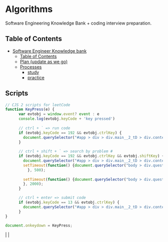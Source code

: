 # Algorithms

Software Engineering Knowledge Bank + coding interview preparation.

## Table of Contents

- [Software Engineer Knowledge bank](#software-engineer-knowledge-bank)
  - [Table of Contents](#table-of-contents)
  - [Plan (update as we go)](#plan-update-as-we-go)
  - [Processes](#processes)
    - [study](#study)
    - [practice](#practice)

## Scripts

```JavaScript
// CJS 2 scripts for leetCode
function KeyPress(e) {
      var evtobj = window.event? event : e
      console.log(evtobj.keyCode + 'key pressed')
      
      // ctrl + ` => run code
      if (evtobj.keyCode == 192 && evtobj.ctrlKey) {
        document.querySelector("#app > div > div.main__2_tD > div.content__3fR6 > div > div.editor-wrapper__1ru6 > div > div.container__2WTi > div.func__1DsC > button").click();
      }
      
      // ctrl + shift + ` => search by problem #
      if (evtobj.keyCode == 192 && evtobj.ctrlKey && evtobj.shiftKey) {
        document.querySelector("#app > div > div.main__2_tD > div.content__3fR6 > div > div.side-tools-wrapper__1TS9 > div > div:nth-child(2) > div > div.question-fast-picker__3VcA > button").click();
        setTimeout(function() {document.querySelector("body > div.question-picker-detail__Rehh.show__1vkQ > div.question-picker-detail-menu__1-eB.show__N-Ie > div.question-picker-toolbar-wrapper__d-2J > div > div.handlers__ilNW > span > span.wrapper__3yGD.sm__YB7w.searchinput__3xUp > input").focus();
          }, 500);
          
        setTimeout(function() {document.querySelector("body > div.question-picker-detail__Rehh.show__1vkQ > div.question-picker-detail-menu__1-eB.show__N-Ie > div.question-picker-questions-wrapper__2JGX > div > div.scroll-inner-wrapper__2apK > div > div.scroll-content__1y8T > div > div:nth-child(1)").click();
        }, 2000);
      }

      // ctrl + enter => submit code
      if (evtobj.keyCode == 13 && evtobj.ctrlKey) {
        document.querySelector("#app > div > div.main__2_tD > div.content__3fR6 > div > div.editor-wrapper__1ru6 > div > div.container__2WTi > div.action__38Xc > button.submit__2ISl.css-gahzfj-sm > span").click();
      }
}

document.onkeydown = KeyPress;
```

<!-- ## Plan (update as we go)

1. Sorting
   1. study
      1. quickSort
         1. ![quickSort](/resources/images/quickSort.png "quickSort")
      2. mergeSort
         1. ![mSort](/resources/images/mSort.png "mergeSort")
      3. heapSort
         1. ![heapSort](/resources/images/heapSort.png "heapSort")
   2. practice
      1. q1: nutsAndBolts
         1. ![nutsAndBolts](resources/images/nutsAndBolts.png "nutsAndBolts")
      2. q2: mergeKSortedArrays
         1. ![mergeKSortedArrays](resources/images/mergeKSortedArrays.png "mergeKSortedArrays")
      3. q3: topK
         1. ![topK](resources/images/topK.png "topK")
      4. q4: 3sum
         1.
2. Recursion
3. Trees
4. ...
5. ...
6. ... -->

<!-- ## Processes

### study

| time | task             |
| ---: | ---------------- |
|   10 | get + understand |
|   10 | discuss-1        |
|   10 | discuss-2        | --> |

<!-- ### practice

| time | task    |
| ---: | ------- |
|   15 | try     |
|  ... | discuss |
|  ... | ...     | --> |
